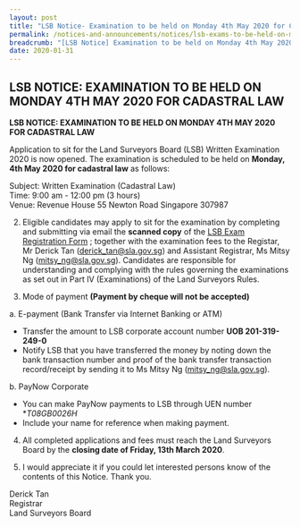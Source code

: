 ```yaml
---
layout: post
title: "LSB Notice- Examination to be held on Monday 4th May 2020 for Cadastral Law"
permalink: /notices-and-announcements/notices/lsb-exams-to-be-held-on-monday-4th-may-2020-cadastral-law/
breadcrumb: "[LSB Notice] Examination to be held on Monday 4th May 2020 for Cadastral Law"
date: 2020-01-31
---
```


LSB NOTICE: EXAMINATION TO BE HELD ON MONDAY 4TH MAY 2020 FOR CADASTRAL LAW
---
**LSB NOTICE:  EXAMINATION TO BE HELD ON MONDAY 4TH MAY 2020 FOR CADASTRAL LAW**

Application to sit for the Land Surveyors Board (LSB) Written Examination 2020 is now opened. The examination is scheduled to be held on **Monday, 4th May 2020 for cadastral law** as follows:

Subject: Written Examination (Cadastral Law)<br>
Time: 9:00 am - 12:00 pm (3 hours)<br>
Venue: Revenue House 
55 Newton Road
Singapore 307987

2) Eligible candidates may apply to sit for the examination by completing and submitting via email the **scanned copy** of the [LSB Exam Registration Form](/files/examination-registration-form.pdf/) ; together with the examination fees to the Registar, Mr Derick Tan (derick_tan@sla.gov.sg) and Assistant Registrar, Ms Mitsy Ng (mitsy_ng@sla.gov.sg). Candidates are responsible for understanding and complying with the rules governing the examinations as set out in Part IV (Examinations) of the Land Surveyors Rules.


3) Mode of payment **(Payment by cheque will not be accepted)**
 
a. E-payment (Bank Transfer via Internet Banking or ATM)<br>
- Transfer the amount to LSB corporate account number **UOB 201-319-249-0**
- Notify LSB that you have transferred the money by noting down the bank transaction number and proof of the bank transfer 		 transaction record/receipt by sending it to Ms Mitsy Ng (mitsy_ng@sla.gov.sg).
	 
b. PayNow Corporate
- You can make PayNow payments to LSB through UEN number **T08GB0026H*
- Include your name for reference when making payment.


4) All completed applications and fees must reach the Land Surveyors Board by the **closing date  of Friday, 13th March 2020**.

5) I would appreciate it if you could let interested persons know of the contents of this Notice. Thank you.



 Derick Tan<br>Registrar<br>Land Surveyors Board  

